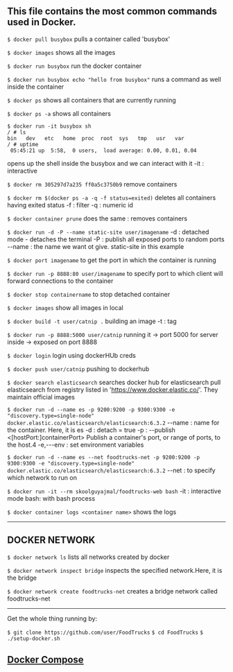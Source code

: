 ## This file contains the most common commands used in Docker.

`$ docker pull busybox`
    pulls a container called 'busybox' 

`$ docker images`
    shows all the images

`$ docker run busybox`
    run the docker container

`$ docker run busybox echo "hello from busybox"`
    runs a command as well inside the container

`$ docker ps`
    shows all containers that are currently running

`$ docker ps -a`
    shows all containers

```
$ docker run -it busybox sh
/ # ls
bin   dev   etc   home  proc  root  sys   tmp   usr   var
/ # uptime
 05:45:21 up  5:58,  0 users,  load average: 0.00, 0.01, 0.04
```   
opens up the shell inside the busybox and we can interact with it
-it : interactive

`$ docker rm 305297d7a235 ff0a5c3750b9`
    remove containers

`$ docker rm $(docker ps -a -q -f status=exited)`
    deletes all containers having exited status
    -f : filter
    -q : numeric id

`$ docker container prune`
    does the same : removes containers

`$ docker run -d -P --name static-site user/imagename`
    -d : detached mode - detaches the terminal
    -P : publish all exposed ports to random ports
    --name : the name we want ot give. static-site in this example

`$ docker port imagename`
    to get the port in which the container is running

`$ docker run -p 8888:80 user/imagename`
    to specify port to which client will forward connections to the container

`$ docker stop containername`
    to stop detached container

`$ docker images`
    show all images in local

`$ docker build -t user/catnip .`
    building an image
    -t  : tag

`$ docker run -p 8888:5000 user/catnip`
    running it -> port 5000 for server inside -> exposed on port 8888

`$ docker login`
    login using dockerHUb creds

`$ docker push user/catnip`
    pushing to dockerhub

`$ docker search elasticsearch`
    searches docker hub for elasticsearch 
    pull elasticsearch from registry listed in 'https://www.docker.elastic.co/'. They maintain official images

`$ docker run -d --name es -p 9200:9200 -p 9300:9300 -e "discovery.type=single-node" docker.elastic.co/elasticsearch/elasticsearch:6.3.2`
    --name  :  name for the container. Here, it is es
    -d      :  detach = true
    -p      :  --publish <[hostPort:]containerPort>
                Publish a container's port, or range of ports, to the host.4
    -e,---env   :  set environment variables

`$ docker run -d --name es --net foodtrucks-net -p 9200:9200 -p 9300:9300 -e "discovery.type=single-node" docker.elastic.co/elasticsearch/elasticsearch:6.3.2`
    --net   : to specify which network to run on

`$ docker run -it --rm skoolguyajmal/foodtrucks-web bash`
    -it :  interactive mode
    bash:   with bash process
    
`$ docker container logs <container name>`
    shows the logs



____________________________________________________________________________________________________________________________________________
## DOCKER NETWORK

`$ docker network ls`
    lists all networks created by docker

`$ docker network inspect bridge`
    inspects the specified network.Here, it is the bridge

`$ docker network create foodtrucks-net`
    creates a bridge network called foodtrucks-net

___________________________________________________________________________________________________________________________________________
Get the whole thing running by:

`$ git clone https://github.com/user/FoodTrucks`
`$ cd FoodTrucks`
`$ ./setup-docker.sh`

## [Docker Compose](Docker%20Compose/)